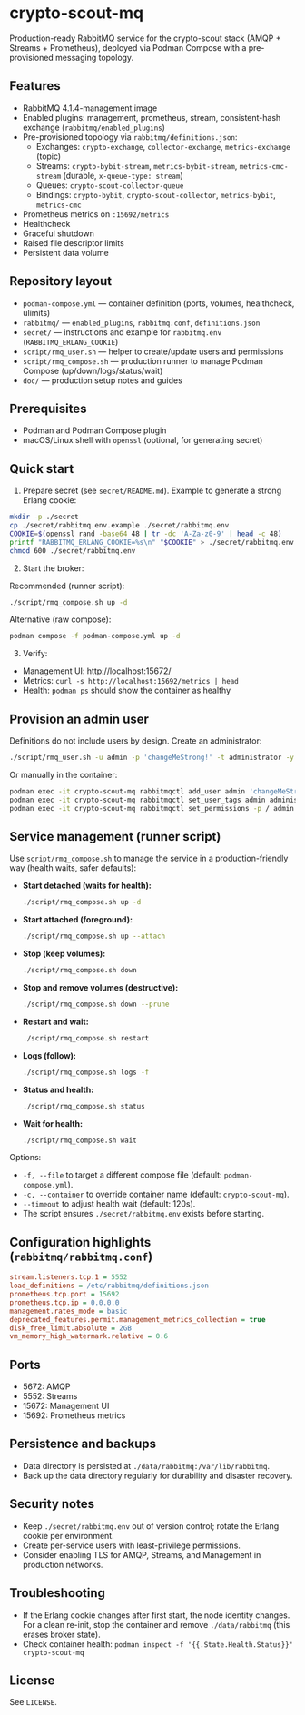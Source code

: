 # crypto-scout-mq

Production-ready RabbitMQ service for the crypto-scout stack (AMQP + Streams + Prometheus), deployed via Podman Compose
with a pre-provisioned messaging topology.

## Features

- RabbitMQ 4.1.4-management image
- Enabled plugins: management, prometheus, stream, consistent-hash exchange (`rabbitmq/enabled_plugins`)
- Pre-provisioned topology via `rabbitmq/definitions.json`:
    - Exchanges: `crypto-exchange`, `collector-exchange`, `metrics-exchange` (topic)
    - Streams: `crypto-bybit-stream`, `metrics-bybit-stream`, `metrics-cmc-stream` (durable, `x-queue-type: stream`)
    - Queues: `crypto-scout-collector-queue`
    - Bindings: `crypto-bybit`, `crypto-scout-collector`, `metrics-bybit`, `metrics-cmc`
- Prometheus metrics on `:15692/metrics`
- Healthcheck
- Graceful shutdown
- Raised file descriptor limits
- Persistent data volume

## Repository layout

- `podman-compose.yml` — container definition (ports, volumes, healthcheck, ulimits)
- `rabbitmq/` — `enabled_plugins`, `rabbitmq.conf`, `definitions.json`
- `secret/` — instructions and example for `rabbitmq.env` (`RABBITMQ_ERLANG_COOKIE`)
- `script/rmq_user.sh` — helper to create/update users and permissions
- `script/rmq_compose.sh` — production runner to manage Podman Compose (up/down/logs/status/wait)
- `doc/` — production setup notes and guides

## Prerequisites

- Podman and Podman Compose plugin
- macOS/Linux shell with `openssl` (optional, for generating secret)

## Quick start

1) Prepare secret (see `secret/README.md`). Example to generate a strong Erlang cookie:

```bash
mkdir -p ./secret
cp ./secret/rabbitmq.env.example ./secret/rabbitmq.env
COOKIE=$(openssl rand -base64 48 | tr -dc 'A-Za-z0-9' | head -c 48)
printf "RABBITMQ_ERLANG_COOKIE=%s\n" "$COOKIE" > ./secret/rabbitmq.env
chmod 600 ./secret/rabbitmq.env
```

2) Start the broker:

Recommended (runner script):

  ```bash
  ./script/rmq_compose.sh up -d
  ```

Alternative (raw compose):

  ```bash
  podman compose -f podman-compose.yml up -d
  ```

3) Verify:

- Management UI: http://localhost:15672/
- Metrics: `curl -s http://localhost:15692/metrics | head`
- Health: `podman ps` should show the container as healthy

## Provision an admin user

Definitions do not include users by design. Create an administrator:

  ```bash
  ./script/rmq_user.sh -u admin -p 'changeMeStrong!' -t administrator -y
  ```

Or manually in the container:

  ```bash
  podman exec -it crypto-scout-mq rabbitmqctl add_user admin 'changeMeStrong!'
  podman exec -it crypto-scout-mq rabbitmqctl set_user_tags admin administrator
  podman exec -it crypto-scout-mq rabbitmqctl set_permissions -p / admin ".*" ".*" ".*"
  ```

## Service management (runner script)

Use `script/rmq_compose.sh` to manage the service in a production-friendly way (health waits, safer defaults):

- **Start detached (waits for health):**
  ```bash
  ./script/rmq_compose.sh up -d
  ```
- **Start attached (foreground):**
  ```bash
  ./script/rmq_compose.sh up --attach
  ```
- **Stop (keep volumes):**
  ```bash
  ./script/rmq_compose.sh down
  ```
- **Stop and remove volumes (destructive):**
  ```bash
  ./script/rmq_compose.sh down --prune
  ```
- **Restart and wait:**
  ```bash
  ./script/rmq_compose.sh restart
  ```
- **Logs (follow):**
  ```bash
  ./script/rmq_compose.sh logs -f
  ```
- **Status and health:**
  ```bash
  ./script/rmq_compose.sh status
  ```
- **Wait for health:**
  ```bash
  ./script/rmq_compose.sh wait
  ```

Options:

- `-f, --file` to target a different compose file (default: `podman-compose.yml`).
- `-c, --container` to override container name (default: `crypto-scout-mq`).
- `--timeout` to adjust health wait (default: 120s).
- The script ensures `./secret/rabbitmq.env` exists before starting.

## Configuration highlights (`rabbitmq/rabbitmq.conf`)

  ```ini
  stream.listeners.tcp.1 = 5552
  load_definitions = /etc/rabbitmq/definitions.json
  prometheus.tcp.port = 15692
  prometheus.tcp.ip = 0.0.0.0
  management.rates_mode = basic
  deprecated_features.permit.management_metrics_collection = true
  disk_free_limit.absolute = 2GB
  vm_memory_high_watermark.relative = 0.6
  ```

## Ports

- 5672: AMQP
- 5552: Streams
- 15672: Management UI
- 15692: Prometheus metrics

## Persistence and backups

- Data directory is persisted at `./data/rabbitmq:/var/lib/rabbitmq`.
- Back up the data directory regularly for durability and disaster recovery.

## Security notes

- Keep `./secret/rabbitmq.env` out of version control; rotate the Erlang cookie per environment.
- Create per-service users with least-privilege permissions.
- Consider enabling TLS for AMQP, Streams, and Management in production networks.

## Troubleshooting

- If the Erlang cookie changes after first start, the node identity changes. For a clean re-init, stop the container and
  remove `./data/rabbitmq` (this erases broker state).
- Check container health: `podman inspect -f '{{.State.Health.Status}}' crypto-scout-mq`

## License

See `LICENSE`.
